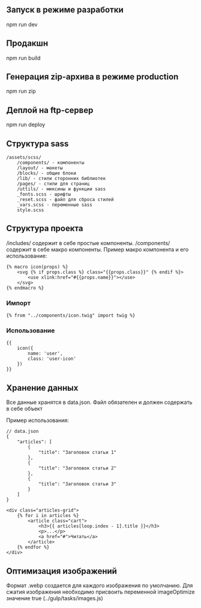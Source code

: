 ## Запуск в режиме разработки

npm run dev

## Продакшн

npm run build

## Генерация zip-архива в режиме production

npm run zip

## Деплой на ftp-сервер

npm run deploy

## Структура sass

```
/assets/scss/
    /components/ - компоненты
    /layout/ - макеты
    /blocks/ - общие блоки
    /lib/ - стили сторонних библиотек
    /pages/ - стили для страниц
    /uttils/ - миксины и функции sass
    _fonts.scss - шрифты
    _reset.scss - файл для сброса стилей
    _vars.scss - переменные sass
    style.scss
```

## Структура проекта

/includes/ содержит в себе простые компоненты. /components/ содержит в себе макро компоненты. Пример
макро компонента и его использование:

```
{% macro icon(props) %}
	<svg {% if props.class %} class="{{props.class}}" {% endif %}>
		<use xlink:href="#{{props.name}}"></use>
	</svg>
{% endmacro %}
```

### Импорт

```
{% from "../components/icon.twig" import twig %}
```

### Использование

```
{{
    icon({
        name: 'user',
        class: 'user-icon'
    })
}}
```

## Хранение данных

Все данные хранятся в data.json. Файл обязателен и должен содержать в себе объект

Пример использования:

```
// data.json
{
    "articles": [
        {
            "title": "Заголовок статьи 1"
        },
        {
            "title": "Заголовок статьи 2"
        },
        {
            "title": "Заголовок статьи 3"
        }
    ]
}
```

```
<div class="articles-grid">
    {% for i in articles %}
        <article class="cart">
            <h3>{{ articles[loop.index - 1].title }}</h3>
            <p>...</p>
            <a href="#">Читать</a>
        </article>
    {% endfor %}
</div>
```

## Оптимизация изображений

Формат .webp создается для каждого изображения по умолчанию. Для сжатия изображения необходимо
присвоить переменной imageOptimize значение true (../gulp/tasks/images.js)
